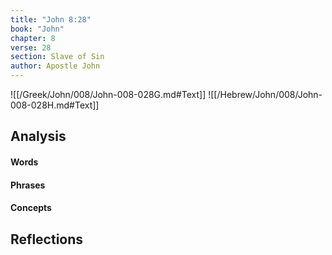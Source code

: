 ```yaml
---
title: "John 8:28"
book: "John"
chapter: 8
verse: 28
section: Slave of Sin
author: Apostle John
---
```

![[/Greek/John/008/John-008-028G.md#Text]]
![[/Hebrew/John/008/John-008-028H.md#Text]]

## Analysis

#### Words

#### Phrases

#### Concepts

## Reflections
